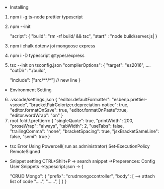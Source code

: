 * Installing
1) npm i -g ts-node prettier typescript
2) npm --init

      "script": {
         "build": "rm -rf build/ && tsc",
         "start" : "node build/server.js|
      }
3) npm i chalk dotenv joi mongoose express

4) npm i -D typescript @types/express

5) tsc --init
   on tsconfig.json
   "complierOptions": {
      "target": "es2016",
      ....
      "outDir": "./build",
      
     "include": ["src/**/*"] // new line
   }
* Environment Setting
6) .vscode/settings.json
   {
      "editor.defaultFormatter": "esbenp.prettier-vscode",
      "bracketPairColorizer.depreciation-notice": true,
      "editor.formatOnSave": true,
      "editor.formatOnPaste":true,
      "editor.wordWrap": "on"
   }
7) root fold /.prettierrc
   {
      "singleQuote": true,
      "printWidth": 200,
      "proseWrap": "always",
      "tabWidth": 2,
      "useTabs": false,
      "trailingComma": "none",
      "bracketSpacing": true,
      "jsxBracketSameLine": false,
      "semi": true
   }
   
* tsc Error
   Using Powercell( run as administrator)
   Set-ExecutionPolicy RemoteSigned


* Snippet setting
CTRL+Shilt+P -> search snippet ->Preperences: Config User Snippets ->typescript.json ->
{
   
  "CRUD Mongo": {
    "prefix": "crudmongocontroller",
    "body": [
            --> attach list of code
            ".....",
            "......",
     ]
   }
}

